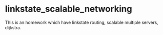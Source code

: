 # linkstate_scalable_networking
This is an homework which have linkstate routing, scalable multiple servers, dijkstra.
